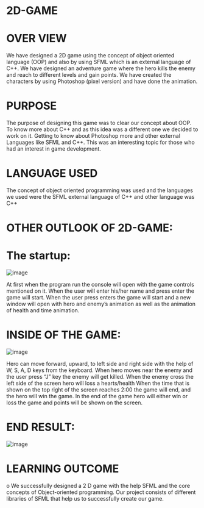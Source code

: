 # 2D-GAME
# OVER VIEW
We have designed a 2D game using the concept of object oriented language (OOP) and also by using SFML which is an external language of C++.
We have designed an adventure game where the hero kills the enemy and reach to different levels and gain points.
We have created the characters by using Photoshop (pixel version) and have done the animation. 
# PURPOSE
The purpose of designing this game was to clear our concept about OOP.
To know more about C++ and as this idea was a different one we decided to work on it. 
Getting to know about Photoshop more and other external Languages like SFML and C++. 
This was an interesting topic for those who had an interest in game development.  
# LANGUAGE USED
The concept of object oriented programming was used and the languages we used were the SFML external language of C++ and other language was C++
#  	OTHER OUTLOOK OF 2D-GAME:
#	The startup:
![image](https://user-images.githubusercontent.com/92653096/193650531-4f6913d7-324f-49ed-a776-187c74ccda50.png)

At first when the program run the console will open with the game controls mentioned on it. When the user will enter his/her name and press enter the game will start.
When the user press enters the game will start and a new window will open with hero and enemy’s animation as well as the animation of health and time animation.

#	INSIDE OF THE GAME:
![image](https://user-images.githubusercontent.com/92653096/193650656-73e03ae6-f79b-4a49-abcc-b8b1267e7465.png)

Hero can move forward, upward, to left side and right side with the help of W, S, A, D keys from the keyboard.
When hero moves near the enemy and the user press “J” key the enemy will get killed.
When the enemy cross the left side of the screen hero will loss a hearts/health
When the time that is shown on the top right of the screen reaches 2:00 the game will end, and the hero will win the game.
In the end of the game hero will either win or loss the game and points will be shown on the screen. 






#	END RESULT:
![image](https://user-images.githubusercontent.com/92653096/193650785-f321cd77-28cc-4b98-9aa4-dd5d98361559.png)


# LEARNING OUTCOME
o	We successfully designed a 2 D game with the help SFML and the core concepts of Object-oriented programming. 
Our project consists of different libraries of SFML that help us to successfully create our game.

